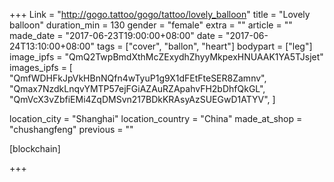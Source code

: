 +++
Link = "http://gogo.tattoo/gogo/tattoo/lovely_balloon"
title = "Lovely balloon"
duration_min = 130
gender = "female"
extra = ""
article = ""
made_date = "2017-06-23T19:00:00+08:00"
date = "2017-06-24T13:10:00+08:00"
tags = ["cover", "ballon", "heart"]
bodypart = ["leg"]
image_ipfs = "QmQ2TwpBmdXthMcZExydhZhyyMkpexHNUAAK1YA5TJsjet"
images_ipfs = [  "QmfWDHFkJpVkHBnNQfn4wTyuP1g9X1dFEtFteSER8Zamnv",
  "Qmax7NzdkLnqvYMTP57ejFGiAZAuRZApahvFH2bDhfQkGL",
  "QmVcX3vZbfiEMi4ZqDMSvn217BDkKRAsyAzSUEGwD1ATYV",
]

location_city = "Shanghai"
location_country = "China"
made_at_shop = "chushangfeng"
previous = ""

[blockchain]

+++
